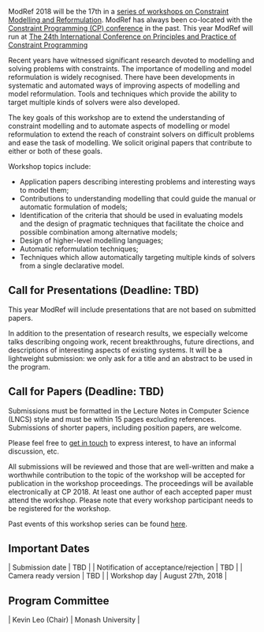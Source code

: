 ModRef 2018 will be the 17th in a [series of workshops on Constraint Modelling and Reformulation](https://www-users.cs.york.ac.uk/~frisch/ModRef/).
ModRef has always been co-located with the [Constraint Programming (CP) conference](http://www.a4cp.org/events/cp-conference-series) in the past.
This year ModRef will run at [The 24th International Conference on Principles and Practice of Constraint Programming](http://cp2018.a4cp.org/)

Recent years have witnessed significant research devoted to modelling and solving problems with constraints.
The importance of modelling and model reformulation is widely recognised.
There have been developments in systematic and automated ways of improving aspects of modelling and model reformulation.
Tools and techniques which provide the ability to target multiple kinds of solvers were also developed.

The key goals of this workshop are
to extend the understanding of constraint modelling and
to automate aspects of modelling or model reformulation to extend the reach of constraint solvers on difficult problems and ease the task of modelling.
We solicit original papers that contribute to either or both of these goals.

Workshop topics include:

- Application papers describing interesting problems and interesting ways to model them;
- Contributions to understanding modelling that could guide the manual or automatic formulation of models;
- Identification of the criteria that should be used in evaluating models and the design of pragmatic techniques that facilitate the choice and possible combination among alternative models;
- Design of higher-level modelling languages;
- Automatic reformulation techniques;
- Techniques which allow automatically targeting multiple kinds of solvers from a single declarative model.


## <a name="callForPres"></a> Call for Presentations (Deadline: TBD)

This year ModRef will include presentations that are not based on submitted papers.

In addition to the presentation of research results, we especially welcome talks describing ongoing work,
recent breakthroughs, future directions, and descriptions of interesting aspects of existing systems.
It will be a lightweight submission: we only ask for a title and an abstract to be used in the program.

<!--
Please submit your title and abstract in PDF format using [...](...). Submissions will be reviewed promptly for appropriateness.
-->

## <a name="callForPapers"></a> Call for Papers (Deadline: TBD)

Submissions must be formatted in the Lecture Notes in Computer Science (LNCS) style and must be within 15 pages excluding references.
Submissions of shorter papers, including position papers, are welcome.

<!--
Papers must be submitted in PDF format using [...](...).
-->

Please feel free to [get in touch](mailto:kevin.leo@monash.edu) to express interest, to have an informal discussion, etc.

All submissions will be reviewed and those that are well-written and make a worthwhile contribution to the topic
of the workshop will be accepted for publication in the workshop proceedings.
The proceedings will be available electronically at CP 2018.
At least one author of each accepted paper must attend the workshop.
Please note that every workshop participant needs to be registered for the workshop.

Past events of this workshop series can be found [here](https://www-users.cs.york.ac.uk/~frisch/ModRef/).


## <a name="importantDates"></a> Important Dates

| Submission date                      | TBD |
| Notification of acceptance/rejection | TBD |
| Camera ready version                 | TBD |
| Workshop day                         | August 27th, 2018 |


## <a name="programCommittee"></a> Program Committee

| Kevin Leo (Chair)             | Monash University |

<!--
## Timetable: TBD <a name="timetable"></a>

| time | title | -->

